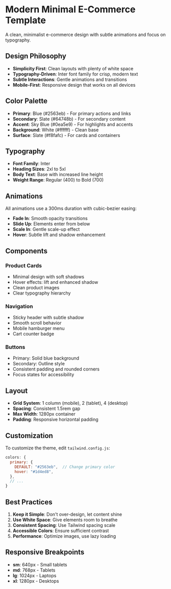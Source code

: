 # Modern Minimal E-Commerce Template

A clean, minimalist e-commerce design with subtle animations and focus on typography.

## Design Philosophy

- **Simplicity First**: Clean layouts with plenty of white space
- **Typography-Driven**: Inter font family for crisp, modern text
- **Subtle Interactions**: Gentle animations and transitions
- **Mobile-First**: Responsive design that works on all devices

## Color Palette

- **Primary**: Blue (#2563eb) - For primary actions and links
- **Secondary**: Slate (#64748b) - For secondary content
- **Accent**: Sky Blue (#0ea5e9) - For highlights and accents
- **Background**: White (#ffffff) - Clean base
- **Surface**: Slate (#f8fafc) - For cards and containers

## Typography

- **Font Family**: Inter
- **Heading Sizes**: 2xl to 5xl
- **Body Text**: Base with increased line height
- **Weight Range**: Regular (400) to Bold (700)

## Animations

All animations use a 300ms duration with cubic-bezier easing:

- **Fade In**: Smooth opacity transitions
- **Slide Up**: Elements enter from below
- **Scale In**: Gentle scale-up effect
- **Hover**: Subtle lift and shadow enhancement

## Components

### Product Cards
- Minimal design with soft shadows
- Hover effects: lift and enhanced shadow
- Clean product images
- Clear typography hierarchy

### Navigation
- Sticky header with subtle shadow
- Smooth scroll behavior
- Mobile hamburger menu
- Cart counter badge

### Buttons
- Primary: Solid blue background
- Secondary: Outline style
- Consistent padding and rounded corners
- Focus states for accessibility

## Layout

- **Grid System**: 1 column (mobile), 2 (tablet), 4 (desktop)
- **Spacing**: Consistent 1.5rem gap
- **Max Width**: 1280px container
- **Padding**: Responsive horizontal padding

## Customization

To customize the theme, edit `tailwind.config.js`:

```js
colors: {
  primary: {
    DEFAULT: "#2563eb",  // Change primary color
    hover: "#1d4ed8",
  },
  // ...
}
```

## Best Practices

1. **Keep it Simple**: Don't over-design, let content shine
2. **Use White Space**: Give elements room to breathe
3. **Consistent Spacing**: Use Tailwind spacing scale
4. **Accessible Colors**: Ensure sufficient contrast
5. **Performance**: Optimize images, use lazy loading

## Responsive Breakpoints

- **sm**: 640px - Small tablets
- **md**: 768px - Tablets
- **lg**: 1024px - Laptops
- **xl**: 1280px - Desktops
